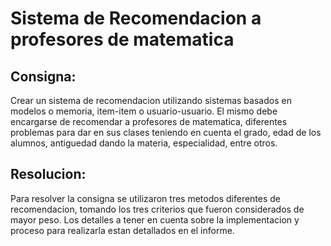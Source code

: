 # Sistema de Recomendacion a profesores de matematica

## Consigna: 
  Crear un sistema de recomendacion utilizando sistemas basados en modelos o memoria, item-item o usuario-usuario. El mismo debe encargarse de recomendar a profesores de matematica, 
  diferentes problemas para dar en sus clases teniendo en cuenta el grado, edad de los alumnos, antiguedad dando la materia, especialidad, entre otros. 

## Resolucion:
  Para resolver la consigna se utilizaron tres metodos diferentes de recomendacion, tomando los tres criterios que fueron considerados de mayor peso. Los detalles a tener en cuenta sobre la implementacion y proceso para realizarla
  estan detallados en el informe.
